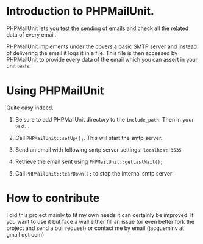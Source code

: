 # Introduction to PHPMailUnit.

PHPMailUnit lets you test the sending of emails and check all the related data
of every email.

PHPMailUnit implements under the covers a basic SMTP server and instead of
delivering the email it logs it in a file. This file is then accessed by PHPMailUnit
to provide every data of the email which you can assert in your unit tests.

# Using PHPMailUnit

Quite easy indeed.

1. Be sure to add PHPMailUnit directory to the `include_path`. Then in your test...

2. Call `PHPMailUnit::setUp();`. This will start the smtp server.

3. Send an email with following smtp server settings: `localhost:3535`

4. Retrieve the email sent using `PHPMailUnit::getLastMail();`

5. Call `PHPMailUnit::tearDown();` to stop the internal smtp server

# How to contribute

I did this project mainly to fit my own needs it can certainly be improved. If
you want to use it but face a wall either fill an issue (or even better fork the
project and send a pull request) or contact me by email (jacqueminv at gmail dot com)
